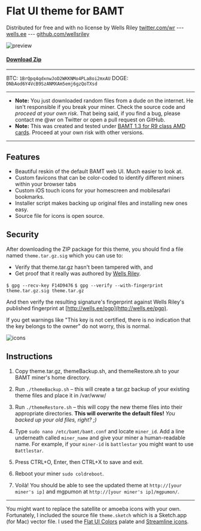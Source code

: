 # Flat UI theme for BAMT
Distributed for free and with no license by Wells Riley
[twitter.com/wr](https://twitter.com/wr) --- [wells.ee](http://wells.ee) --- [github.com/wellsriley](http://github.com/wellsriley)

![preview](http://wellsosaur.us/Tm9P/flatbamt.png)

#### [Download Zip](https://github.com/wellsriley/flatbamt/archive/master.zip)

---------------------
BTC:  `1BrQpq4qdxnwJoD2WKKNMo4PLa8oi2mxAU`
DOGE: `DNbAod6Y4VcB9SzANMXAm5emj6gzQoTXsd`

---------------------

* **Note:** You just downloaded random files from a dude on the internet. He isn't responsible if you break your miner. Check the source code and _proceed at your own risk_. That being said, if you find a bug, please contact me @wr on Twitter or open a pull request on GitHub.
* **Note:** This was created and tested under [BAMT 1.3 for R9 class AMD cards](https://litecointalk.org/index.php?topic=2924.0). Proceed at your own risk with other versions.

---------------------

## Features
*	Beautiful reskin of the default BAMT web UI. Much easier to look at.
*	Custom favicons that can be color-coded to identify different miners within your browser tabs
*	Custom iOS touch icons for your homescreen and mobilesafari bookmarks.
*	Installer script makes backing up original files and installing new ones easy.
* Source file for icons is open source.

## Security
After downloading the ZIP package for this theme, you should find a file
named `theme.tar.gz.sig` which you can use to:

* Verify that theme.tar.gz hasn't been tampered with, and
* Get proof that it really was authored by [Wells Riley](http://wells.ee/pgp).

`$ gpg --recv-key F14D9476`
`$ gpg --verify --with-fingerprint theme.tar.gz.sig theme.tar.gz`

And then verify the resulting signature's fingerprint against Wells Riley's published fingerprint at [http://wells.ee/pgp](http://wells.ee/pgp).

If you get warnings like "This key is not certified, there is no indication that
the key belongs to the owner" do not worry, this is normal.

![icons](http://wellsosaur.us/TmPt/icons.png)

## Instructions

1.	Copy theme.tar.gz, themeBackup.sh, and themeRestore.sh to your BAMT miner's home directory.

2.	Run `./themeBackup.sh` – this will create a tar.gz backup of your existing theme files and place it in /var/www/

3.	Run `./themeRestore.sh` – this will copy the new theme files into their appropriate directories. **This will overwrite the default files!** *You backed up your old files, right? ;)*

4.	Type `sudo nano /etc/bamt/bamt.conf` and locate `miner_id`. Add a line underneath called `miner_name` and give your miner a human-readable name. For example, if your `miner-id` is `battlestar` you might want to use `Battlestar`.

5.	Press CTRL+O, Enter, then CTRL+X to save and exit.

6.	Reboot your miner `sudo coldreboot`.

7.	Voilà! You should be able to see the updated theme at `http://[your miner's ip]` and mgpumon at `http://[your miner's ip]/mgpumon/`.

-------------------

You might want to replace 	the satellite or amoeba icons with your own. Fortunately, I included the source file 	`theme.sketch` which is a Sketch.app (for Mac) vector file. I used the [Flat UI Colors](http://flatuicolors.com) palate and [Streamline icons](http://streamlineicons.com).